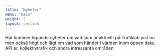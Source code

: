```yaml
---
title: "Nyheter"
menu: "main"
weight: 2
layout: section
---
```

Här kommer löpande nyheter om vad som är aktuellt på Trafiklab just nu men också högt och lågt om vad som händer i världen inom öppen data, API:er, kollektivtrafik och andra intressanta områden.
